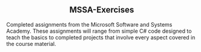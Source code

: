 ## <div align="center">MSSA-Exercises</div>
Completed assignments from the Microsoft Software and Systems Academy. These assignments will range from simple C# code designed to teach the basics to completed projects that involve every aspect covered in the course material.
